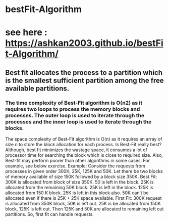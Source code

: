 # bestFit-Algorithm
# see here : https://ashkan2003.github.io/bestFit-Algorithm/
## Best fit allocates the process to a partition which is the smallest sufficient partition among the free available partitions. <br/>
### The time complexity of Best-Fit algorithm is O(n2) as it requires two loops to process the memory blocks and processes. The outer loop is used to iterate through the processes and the inner loop is used to iterate through the blocks.
The space complexity of Best-Fit algorithm is O(n) as it requires an array of size n to store the block allocation for each process.
Is Best-Fit really best? 
Although, best fit minimizes the wastage space, it consumes a lot of processor time for searching the block which is close to required size. Also, Best-fit may perform poorer than other algorithms in some cases. For example, see below exercise.
Example: Consider the requests from processes in given order 300K, 25K, 125K and 50K. Let there be two blocks of memory available of size 150K followed by a block size 350K.
Best Fit: 
300K is allocated from block of size 350K. 50 is left in the block. 
25K is allocated from the remaining 50K block. 25K is left in the block. 
125K is allocated from 150 K block. 25K is left in this block also. 
50K can’t be allocated even if there is 25K + 25K space available.
First Fit: 
300K request is allocated from 350K block, 50K is left out. 
25K is be allocated from 150K block, 125K is left out. 
Then 125K and 50K are allocated to remaining left out partitions. 
So, first fit can handle requests.
